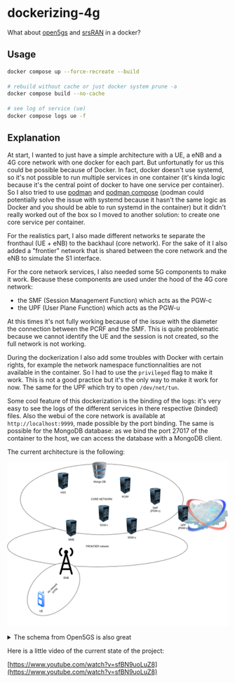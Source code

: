 # dockerizing-4g

What about [open5gs](https://github.com/open5gs/open5gs) and [srsRAN](https://github.com/srsran/srsran_4g) in a docker?

## Usage

```sh
docker compose up --force-recreate --build

# rebuild without cache or just docker system prune -a
docker compose build --no-cache

# see log of service (ue)
docker compose logs ue -f
```

## Explanation

At start, I wanted to just have a simple architecture with a UE, a eNB and a 4G core network with one docker for each part. But unfortunatly for us this could be possible because of Docker. In fact, docker doesn't use systemd, so it's not possible to run multiple services in one container (it's kinda logic because it's the central point of docker to have one service per container). So I also tried to use [podman](https://podman.io/) and [podman compose](https://github.com/containers/podman-compose) (podman could potentially solve the issue with systemd because it hasn't the same logic as Docker and you should be able to run systemd in the container) but it didn't really worked out of the box so I moved to another solution: to create one core service per container.

For the realistics part, I also made different networks te separate the fronthaul (UE + eNB) to the backhaul (core network). For the sake of it I also added a "frontier" network that is shared between the core network and the eNB to simulate the S1 interface.

For the core network services, I also needed some 5G components to make it work. Because these components are used under the hood of the 4G core network:

- the SMF (Session Management Function) which acts as the PGW-c
- the UPF (User Plane Function) which acts as the PGW-u

At this times it's not fully working because of the issue with the diameter the connection between the PCRF and the SMF. This is quite problematic because we cannot identify the UE and the session is not created, so the full network is not working.

During the dockerization I also add some troubles with Docker with certain rights, for example the network namespace functionnalities are not available in the container. So I had to use the `privileged` flag to make it work. This is not a good practice but it's the only way to make it work for now. The same for the UPF which try to open `/dev/net/tun`.

Some cool feature of this dockerization is the binding of the logs: it's very easy to see the logs of the different services in there respective (binded) files. Also the webui of the core network is available at `http://localhost:9999`, made possible by the port binding. The same is possible for the MongoDB database: as we bind the port 27017 of the container to the host, we can access the database with a MongoDB client.

The current architecture is the following:

![architecture](./docs/schema.drawio.png)

<details>

<summary>The schema from Open5GS is also great</summary>

![open5gs schema](./docs/Open5GS_CUPS-01.jpg)

</details>

Here is a little video of the current state of the project:

[https://www.youtube.com/watch?v=sfBN9uoLuZ8](https://www.youtube.com/watch?v=sfBN9uoLuZ8)
